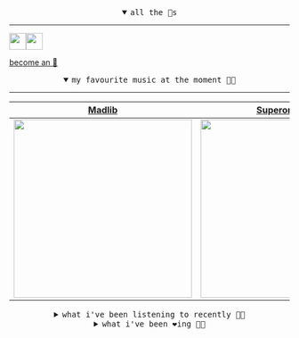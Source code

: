 <details open>

<summary align="center"><samp>all the 🥚s</samp></summary>
<hr />

<a href="https://github.com/pvinis"><img src="https://avatars.githubusercontent.com/u/100233?s=90&v=4" width="30" height="30" /><a href="https://github.com/maxPugh"><img src="https://avatars.githubusercontent.com/u/46350013?s=90&u=52a601eaa2d272b35477d096fe782ebf0a8a1f68&v=4" width="30" height="30" />

<samp><a href="https://github.com/bitttttten/bitttttten/stargazers">become an 🥚</a></samp>

</details>

<details open>

<summary align="center"><samp>my favourite music at the moment 🎵🎶</samp></summary>
<hr />

<!-- toc -->

| [Madlib](https://open.spotify.com/artist/5LhTec3c7dcqBvpLRWbMcf)                                                                                                 | [Superorganism](https://open.spotify.com/artist/0Wkm45quqfx3NepJpXDvwE)                                                                                          | [Phoebe Bridgers](https://open.spotify.com/artist/1r1uxoy19fzMxunt3ONAkG)                                                                                        | [Madvillain](https://open.spotify.com/artist/2aoFQUeHD1U7pL098lRsDU)                                                                                             |
| ---------------------------------------------------------------------------------------------------------------------------------------------------------------- | ---------------------------------------------------------------------------------------------------------------------------------------------------------------- | ---------------------------------------------------------------------------------------------------------------------------------------------------------------- | ---------------------------------------------------------------------------------------------------------------------------------------------------------------- |
| [<img src="https://i.scdn.co/image/e73ab683f7db79f808d05538cc4390b4e5d47804" width="320" height="auto">](https://open.spotify.com/artist/5LhTec3c7dcqBvpLRWbMcf) | [<img src="https://i.scdn.co/image/ab2d92455e0a0377a44aa364124321ac9824b1ef" width="320" height="auto">](https://open.spotify.com/artist/0Wkm45quqfx3NepJpXDvwE) | [<img src="https://i.scdn.co/image/1c90d650ee787a51e18e475584b595c9234eac48" width="320" height="auto">](https://open.spotify.com/artist/1r1uxoy19fzMxunt3ONAkG) | [<img src="https://i.scdn.co/image/9d7ed68679a970b86faaea230d16334baba5ed4b" width="320" height="auto">](https://open.spotify.com/artist/2aoFQUeHD1U7pL098lRsDU) |

<!-- tocstop -->

</details>

<details>

<summary align="center"><samp>what i've been listening to recently 🎵🎶</samp></summary>
<hr />

<!-- toc -->

| [Sodus<br />Cemeteries](https://open.spotify.com/track/1cyRoWGazsa8Vr5qlDfvPP)                                                                                  | [Fade Into You (feat. Steffalo…<br />Stumbleine](https://open.spotify.com/track/6qC7zlSImBMOwfVTxdTZSs)                                                         | [Thoughts of Tomorrow<br />Tommy Guerrero](https://open.spotify.com/track/0UteiHWUDLSBADE2YJAl56)                                                               | [Anything<br />TOPS](https://open.spotify.com/track/3wtgWxfOBqZ6LsAoMZSbDe)                                                                                     |
| --------------------------------------------------------------------------------------------------------------------------------------------------------------- | --------------------------------------------------------------------------------------------------------------------------------------------------------------- | --------------------------------------------------------------------------------------------------------------------------------------------------------------- | --------------------------------------------------------------------------------------------------------------------------------------------------------------- |
| [<img src="https://i.scdn.co/image/85ece3bfe36586f2dd88018f792dd22ba8e1ef20" width="320" height="auto">](https://open.spotify.com/track/1cyRoWGazsa8Vr5qlDfvPP) | [<img src="https://i.scdn.co/image/87ed612f5eda5bf5a238d3f02d30638feec4eb1c" width="320" height="auto">](https://open.spotify.com/track/6qC7zlSImBMOwfVTxdTZSs) | [<img src="https://i.scdn.co/image/ae0d59f1ae424e5091a51e6eac7db78823a66e1f" width="320" height="auto">](https://open.spotify.com/track/0UteiHWUDLSBADE2YJAl56) | [<img src="https://i.scdn.co/image/ea2fa21d243120eaf34963db680f2090e72a9985" width="320" height="auto">](https://open.spotify.com/track/3wtgWxfOBqZ6LsAoMZSbDe) |

<!-- tocstop -->

</details>

<details>

<summary align="center"><samp>what i've been ❤️ing 🎵🎶</samp></summary>
<hr />

<!-- toc -->

| [Repetition<br />Max Cooper](https://open.spotify.com/album/2qOai8aBLM3813p4luleGt)                                                                             | [Apricots<br />Bicep](https://open.spotify.com/album/0EdtTRCl3J22AnWrNpH1w9)                                                                                    | [Poa Alpina<br />Biosphere](https://open.spotify.com/album/5QIf4hNIAksV1uMCXHVkAZ)                                                                              | [Trouble Sleep Yanga Wake Am<br />Fela Kuti](https://open.spotify.com/album/6F9klNzRwcs3yk40DEUh3l)                                                             |
| --------------------------------------------------------------------------------------------------------------------------------------------------------------- | --------------------------------------------------------------------------------------------------------------------------------------------------------------- | --------------------------------------------------------------------------------------------------------------------------------------------------------------- | --------------------------------------------------------------------------------------------------------------------------------------------------------------- |
| [<img src="https://i.scdn.co/image/ab67616d0000b27318495edffae16add6558c4af" width="320" height="auto">](https://open.spotify.com/album/2qOai8aBLM3813p4luleGt) | [<img src="https://i.scdn.co/image/ab67616d0000b2737002b491db4917f96f10283a" width="320" height="auto">](https://open.spotify.com/album/0EdtTRCl3J22AnWrNpH1w9) | [<img src="https://i.scdn.co/image/ab67616d0000b2733f1900e26ff44e8821bd8350" width="320" height="auto">](https://open.spotify.com/album/5QIf4hNIAksV1uMCXHVkAZ) | [<img src="https://i.scdn.co/image/ab67616d0000b273b81456e329c6d85c5cdaae93" width="320" height="auto">](https://open.spotify.com/album/6F9klNzRwcs3yk40DEUh3l) |

<!-- tocstop -->

</details>
